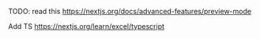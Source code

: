 TODO: read this https://nextjs.org/docs/advanced-features/preview-mode

Add TS https://nextjs.org/learn/excel/typescript